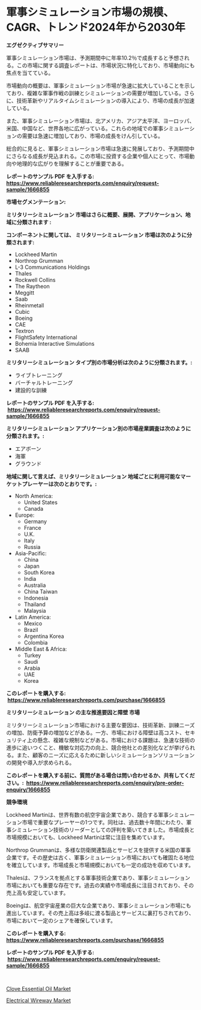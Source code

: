 <p><h1>軍事シミュレーション市場の規模、CAGR、トレンド2024年から2030年</h1></p><p><strong>エグゼクティブサマリー</strong></p>
<p><p>軍事シミュレーション市場は、予測期間中に年率10.2％で成長すると予想される。この市場に関する調査レポートは、市場状況に特化しており、市場動向にも焦点を当てている。</p><p>市場動向の概要は、軍事シミュレーション市場が急速に拡大していることを示しており、複雑な軍事作戦の訓練とシミュレーションの需要が増加している。さらに、技術革新やリアルタイムシミュレーションの導入により、市場の成長が加速している。</p><p>また、軍事シミュレーション市場は、北アメリカ、アジア太平洋、ヨーロッパ、米国、中国など、世界各地に広がっている。これらの地域での軍事シミュレーションの需要は急速に増加しており、市場の成長をけん引している。</p><p>総合的に見ると、軍事シミュレーション市場は急速に発展しており、予測期間中にさらなる成長が見込まれる。この市場に投資する企業や個人にとって、市場動向や地理的な広がりを理解することが重要である。</p></p>
<p><strong>レポートのサンプル PDF を入手する: <a href="https://www.reliableresearchreports.com/enquiry/request-sample/1666855">https://www.reliableresearchreports.com/enquiry/request-sample/1666855</a></strong></p>
<p><strong>市場セグメンテーション:</strong></p>
<p><strong> ミリタリーシミュレーション 市場はさらに概要、展開、アプリケーション、地域に分類されます :</strong></p>
<p><strong>コンポーネントに関しては、 ミリタリーシミュレーション 市場は次のように分類されます: &nbsp;</strong></p>
<p><ul><li>Lockheed Martin</li><li>Northrop Grumman</li><li>L-3 Communications Holdings</li><li>Thales</li><li>Rockwell Collins</li><li>The Raytheon</li><li>Meggitt</li><li>Saab</li><li>Rheinmetall</li><li>Cubic</li><li>Boeing</li><li>CAE</li><li>Textron</li><li>FlightSafety International</li><li>Bohemia Interactive Simulations</li><li>SAAB</li></ul></p>
<p><strong> ミリタリーシミュレーション タイプ別の市場分析は次のように分類されます。:</strong></p>
<p><ul><li>ライブトレーニング</li><li>バーチャルトレーニング</li><li>建設的な訓練</li></ul></p>
<p><strong>レポートのサンプル PDF を入手する: &nbsp;<a href="https://www.reliableresearchreports.com/enquiry/request-sample/1666855">https://www.reliableresearchreports.com/enquiry/request-sample/1666855</a></strong></p>
<p><strong> ミリタリーシミュレーション アプリケーション別の市場産業調査は次のように分類されます。:</strong></p>
<p><ul><li>エアボーン</li><li>海軍</li><li>グラウンド</li></ul></p>
<p><strong>地域に関して言えば、ミリタリーシミュレーション 地域ごとに利用可能なマーケットプレーヤーは次のとおりです。:</strong></p>
<p><ul>
    <li>
        North America:
        <ul>
            <li>United States</li>
            <li>Canada</li>
        </ul>
    </li>
    <li>
        Europe:
        <ul>
            <li>Germany</li>
            <li>France</li>
            <li>U.K.</li>
            <li>Italy</li>
            <li>Russia</li>
        </ul>
    </li>
    <li>
        Asia-Pacific:
        <ul>
            <li>China</li>
            <li>Japan</li>
            <li>South Korea</li>
            <li>India</li>
            <li>Australia</li>
            <li>China Taiwan</li>
            <li>Indonesia</li>
            <li>Thailand</li>
            <li>Malaysia</li>
        </ul>
    </li>
    <li>
        Latin America:
        <ul>
            <li>Mexico</li>
            <li>Brazil</li>
            <li>Argentina Korea</li>
            <li>Colombia</li>
        </ul>
    </li>
    <li>
        Middle East & Africa:
        <ul>
            <li>Turkey</li>
            <li>Saudi</li>
            <li>Arabia</li>
            <li>UAE</li>
            <li>Korea</li>
        </ul>
    </li>
    </ul></p>
<p><strong>このレポートを購入する: &nbsp;<a href="https://www.reliableresearchreports.com/purchase/1666855">https://www.reliableresearchreports.com/purchase/1666855</a></strong></p>
<p><strong>ミリタリーシミュレーション の主な推進要因と障壁 市場</strong></p>
<p><p>ミリタリーシミュレーション市場における主要な要因は、技術革新、訓練ニーズの増加、防衛予算の増加などがある。一方、市場における障壁は高コスト、セキュリティ上の懸念、複雑な規制などがある。市場における課題は、急速な技術の進歩に追いつくこと、機敏な対応力の向上、競合他社との差別化などが挙げられる。また、顧客のニーズに応えるために新しいシミュレーションソリューションの開発や導入が求められる。</p></p>
<p><strong>このレポートを購入する前に、質問がある場合は問い合わせるか、共有してください。:&nbsp; <a href="https://www.reliableresearchreports.com/enquiry/pre-order-enquiry/1666855">https://www.reliableresearchreports.com/enquiry/pre-order-enquiry/1666855</a></strong></p>
<p><strong>競争環境</strong></p>
<p><p>Lockheed Martinは、世界有数の航空宇宙企業であり、競合する軍事シミュレーション市場で重要なプレーヤーの1つです。同社は、過去数十年間にわたり、軍事シミュレーション技術のリーダーとしての評判を築いてきました。市場成長と市場規模においても、Lockheed Martinは常に注目を集めています。</p><p>Northrop Grummanは、多様な防衛関連製品とサービスを提供する米国の軍事企業です。その歴史は古く、軍事シミュレーション市場においても確固たる地位を確立しています。市場成長と市場規模においても一定の成功を収めています。</p><p>Thalesは、フランスを拠点とする軍事技術企業であり、軍事シミュレーション市場においても重要な存在です。過去の実績や市場成長に注目されており、その売上高も安定しています。</p><p>Boeingは、航空宇宙産業の巨大な企業であり、軍事シミュレーション市場にも進出しています。その売上高は多岐に渡る製品とサービスに裏打ちされており、市場において一定のシェアを確保しています。</p></p>
<p><strong>このレポートを購入する: &nbsp; <a href="https://www.reliableresearchreports.com/purchase/1666855">https://www.reliableresearchreports.com/purchase/1666855</a></strong></p>
<p><strong>レポートのサンプル PDF を入手する: &nbsp;<a href="https://www.reliableresearchreports.com/enquiry/request-sample/1666855">https://www.reliableresearchreports.com/enquiry/request-sample/1666855</a></strong><strong></strong></p>
<p>&nbsp;</p>
<p><p><a href="https://invited-way-688.notion.site/Clove-Essential-Oil-Market-Centers-on-Aspects-such-as-Market-Growth-Market-Share-Market-Opportunit-58236814e35d4b368322a461de3c9d03">Clove Essential Oil Market</a></p><p><a href="https://view.publitas.com/reportprime-1/global-electrical-wireway-market-size-and-market-trends-insights-and-projections-from-2024-to-2031/">Electrical Wireway Market</a></p></p>